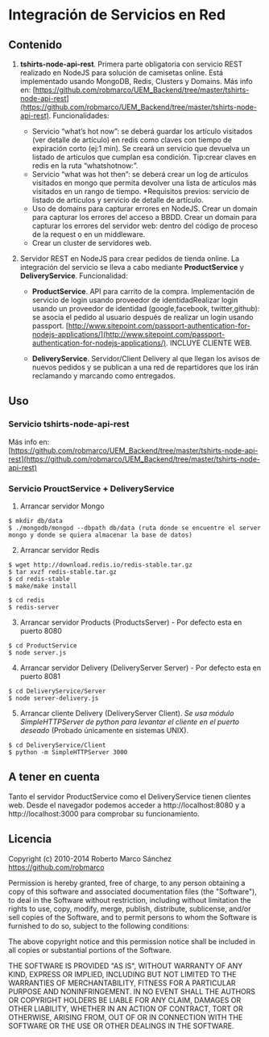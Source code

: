 # Integración de Servicios en Red

## Contenido

1. **tshirts-node-api-rest**. Primera parte obligatoria con servicio REST realizado en NodeJS para solución de camisetas online. Está implementado usando MongoDB, Redis, Clusters y Domains. Más info en: [https://github.com/robmarco/UEM_Backend/tree/master/tshirts-node-api-rest](https://github.com/robmarco/UEM_Backend/tree/master/tshirts-node-api-rest). Funcionalidades:
	* Servicio “what’s hot now”: se deberá guardar los artículo visitados (ver detalle de artículo) en redis como claves con tiempo de expiración corto (ej:1 min). Se creará un servicio que devuelva un listado de artículos que cumplan esa condición. Tip:crear claves en redis en la ruta “whatshotnow:”.
	* Servicio “what was hot then”: se deberá crear un log de artículos visitados en mongo que permita devolver una lista de artículos más visitados en un rango de tiempo. *Requisitos previos: servicio de listado de artículos y servicio de detalle de artículo.
	* Uso de domains para capturar errores en NodeJS. Crear un domain para capturar los errores del acceso a BBDD. Crear un domain para capturar los errores del servidor web: dentro del código de proceso de la request o en un middleware.
	* Crear un cluster de servidores web.

2. Servidor REST en NodeJS para crear pedidos de tienda online. La integración del servicio se lleva a cabo mediante **ProductService** y **DeliveryService**. Funcionalidad:
	* **ProductService**. API para carrito de la compra. Implementación de servicio de login usando proveedor de identidadRealizar login usando un proveedor de identidad (google,facebook, twitter,github): se asocia el pedido al usuario después de realizar un login usando passport. [http://www.sitepoint.com/passport-authentication-for-nodejs-applications/](http://www.sitepoint.com/passport-authentication-for-nodejs-applications/). INCLUYE CLIENTE WEB.

	* **DeliveryService**. Servidor/Client Delivery al que llegan los avisos de nuevos pedidos y se publican a una red de repartidores que los irán reclamando y marcando como entregados.

## Uso

### Servicio tshirts-node-api-rest

Más info en: [https://github.com/robmarco/UEM_Backend/tree/master/tshirts-node-api-rest](https://github.com/robmarco/UEM_Backend/tree/master/tshirts-node-api-rest)

### Servicio ProuctService + DeliveryService

1. Arrancar servidor Mongo
```
$ mkdir db/data
$ ./mongodb/mongod --dbpath db/data (ruta donde se encuentre el server mongo y donde se quiera almacenar la base de datos)
```
2. Arrancar servidor Redis
```
$ wget http://download.redis.io/redis-stable.tar.gz
$ tar xvzf redis-stable.tar.gz
$ cd redis-stable
$ make/make install

$ cd redis
$ redis-server
```
3. Arrancar servidor Products (ProductsServer) - Por defecto esta en puerto 8080
```
$ cd ProductService
$ node server.js
```
4. Arrancar servidor Delivery (DeliveryServer Server) - Por defecto esta en puerto 8081
```
$ cd DeliveryService/Server
$ node server-delivery.js
```
5. Arrancar cliente Delivery (DeliveryServer Client). *Se usa módulo SimpleHTTPServer de python para levantar el cliente en el puerto deseado* (Probado únicamente en sistemas UNIX).
```
$ cd DeliveryService/Client
$ python -m SimpleHTTPServer 3000
```

## A tener en cuenta

Tanto el servidor ProductService como el DeliveryService tienen clientes web. Desde el navegador podemos acceder a http://localhost:8080 y a http://localhost:3000 para comprobar su funcionamiento.

## Licencia

Copyright (c) 2010-2014 Roberto Marco Sánchez
https://github.com/robmarco

Permission is hereby granted, free of charge, to any person obtaining
a copy of this software and associated documentation files (the
"Software"), to deal in the Software without restriction, including
without limitation the rights to use, copy, modify, merge, publish,
distribute, sublicense, and/or sell copies of the Software, and to
permit persons to whom the Software is furnished to do so, subject to
the following conditions:

The above copyright notice and this permission notice shall be
included in all copies or substantial portions of the Software.

THE SOFTWARE IS PROVIDED "AS IS", WITHOUT WARRANTY OF ANY KIND,
EXPRESS OR IMPLIED, INCLUDING BUT NOT LIMITED TO THE WARRANTIES OF
MERCHANTABILITY, FITNESS FOR A PARTICULAR PURPOSE AND
NONINFRINGEMENT. IN NO EVENT SHALL THE AUTHORS OR COPYRIGHT HOLDERS BE
LIABLE FOR ANY CLAIM, DAMAGES OR OTHER LIABILITY, WHETHER IN AN ACTION
OF CONTRACT, TORT OR OTHERWISE, ARISING FROM, OUT OF OR IN CONNECTION
WITH THE SOFTWARE OR THE USE OR OTHER DEALINGS IN THE SOFTWARE.